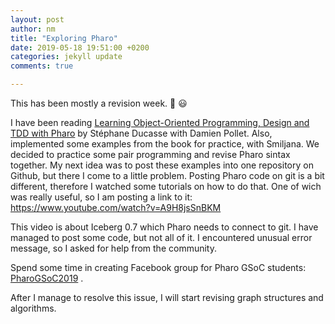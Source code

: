 ```yaml
---
layout: post
author: nm
title: "Exploring Pharo"
date: 2019-05-18 19:51:00 +0200
categories: jekyll update
comments: true

---
```


This has been mostly a revision week. :green_book: :smiley:

I have been reading [Learning Object-Oriented Programming, Design and TDD with Pharo](http://files.pharo.org/books-pdfs/learning-oop/2018-04-01-LearningOOP.pdf) by Stéphane Ducasse with Damien Pollet. Also, implemented some examples from the book for practice, with Smiljana. We decided to practice some pair programming and revise Pharo sintax together. My next idea was to post these examples into one repository on Github, but there I come to a little problem.
Posting Pharo code on git is a bit different, therefore I watched some tutorials on how to do that. One of wich was really useful, so I am posting a link to it: https://www.youtube.com/watch?v=A9H8jsSnBKM
<p>This video is about Iceberg 0.7 which Pharo needs to connect to git. I have managed to post some code, but not all of it. I encountered unusual error message, so I asked for help from the community.</p>

Spend some time in creating Facebook group for Pharo GSoC students: [PharoGSoC2019](https://www.facebook.com/groups/433815790731437/) .

After I manage to resolve this issue, I will start revising graph structures and algorithms.
